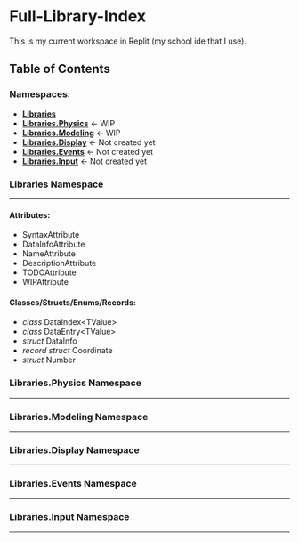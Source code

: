 # Full-Library-Index <a name="top"/>
This is my current workspace in Replit (my school ide that I use). 
## Table of Contents <a name="ToC"/>
### **Namespaces:**
- [**Libraries**](#l.Gen)
- [**Libraries.Physics**](#l.P) <- WIP
- [**Libraries.Modeling**](#l.M) <- WIP
- [**Libraries.Display**](#l.D) <- Not created yet
- [**Libraries.Events**](#l.E) <- Not created yet
- [**Libraries.Input**](#l.I) <- Not created yet

### Libraries Namespace <a name="l.Gen"/>
***
#### Attributes:
- SyntaxAttribute
- DataInfoAttribute
- NameAttribute 
- DescriptionAttribute
- TODOAttribute
- WIPAttribute
#### Classes/Structs/Enums/Records:
- *class* DataIndex&lt;TValue&gt;
- *class* DataEntry&lt;TValue&gt;
- *struct* DataInfo
- *record struct* Coordinate
- *struct* Number




### Libraries.Physics Namespace <a name="l.P"/>
***
### Libraries.Modeling Namespace <a name="l.M"/>
***
### Libraries.Display Namespace <a name="l.D"/>
***
### Libraries.Events Namespace <a name="l.E"/>
***
### Libraries.Input Namespace <a name="l.I"/>
***
